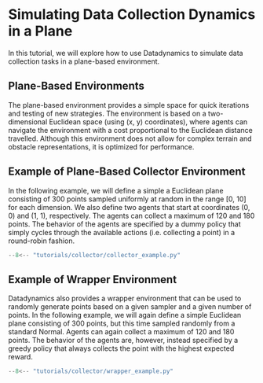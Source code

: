 # Simulating Data Collection Dynamics in a Plane

In this tutorial, we will explore how to use Datadynamics to simulate data collection tasks in a plane-based environment.


## Plane-Based Environments

The plane-based environment provides a simple space for quick iterations and testing of new strategies.
The environment is based on a two-dimensional Euclidean space (using (x, y) coordinates), where agents can navigate the environment with a cost proportional to the Euclidean distance travelled.
Although this environment does not allow for complex terrain and obstacle representations, it is optimized for performance.

## Example of Plane-Based Collector Environment
In the following example, we will define a simple a Euclidean plane consisting of 300 points sampled uniformly at random in the range [0, 10] for each dimension.
We also define two agents that start at coordinates (0, 0) and (1, 1), respectively.
The agents can collect a maximum of 120 and 180 points.
The behavior of the agents are specified by a dummy policy that simply cycles through the available actions (i.e. collecting a point) in a round-robin fashion.

```python
--8<-- "tutorials/collector/collector_example.py"
```

## Example of Wrapper Environment

Datadynamics also provides a wrapper environment that can be used to randomly generate points based on a given sampler and a given number of points.
In the following example, we will again define a simple Euclidean plane consisting of 300 points, but this time sampled randomly from a standard Normal.
Agents can again collect a maximum of 120 and 180 points.
The behavior of the agents are, however, instead specified by a greedy policy that always collects the point with the highest expected reward.

```python
--8<-- "tutorials/collector/wrapper_example.py"
```
